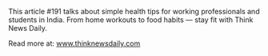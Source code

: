This article #191 talks about simple health tips for working professionals and students in India. From home workouts to food habits — stay fit with Think News Daily.

Read more at: www.thinknewsdaily.com